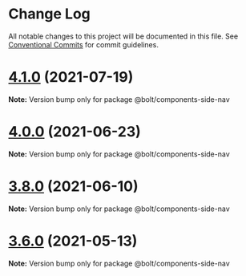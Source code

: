 # Change Log

All notable changes to this project will be documented in this file.
See [Conventional Commits](https://conventionalcommits.org) for commit guidelines.

# [4.1.0](https://github.com/boltdesignsystem/bolt/tree/master/packages/components/bolt-side-nav/compare/v4.0.2...v4.1.0) (2021-07-19)

**Note:** Version bump only for package @bolt/components-side-nav





# [4.0.0](https://github.com/boltdesignsystem/bolt/tree/master/packages/components/bolt-side-nav/compare/v4.0.0-beta-4...v4.0.0) (2021-06-23)

**Note:** Version bump only for package @bolt/components-side-nav





# [3.8.0](https://github.com/boltdesignsystem/bolt/tree/master/packages/components/bolt-side-nav/compare/v3.7.1...v3.8.0) (2021-06-10)

**Note:** Version bump only for package @bolt/components-side-nav





# [3.6.0](https://github.com/boltdesignsystem/bolt/tree/master/packages/components/bolt-side-nav/compare/v3.5.4...v3.6.0) (2021-05-13)

**Note:** Version bump only for package @bolt/components-side-nav
